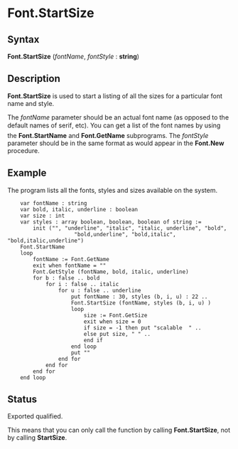 
# Font.StartSize

## Syntax
**Font.StartSize** (_fontName_, _fontStyle_ : **string**)

## Description
**Font.StartSize** is used to start a listing of all the sizes for a particular font name and style. 

The _fontName_ parameter should be an actual font name (as opposed to the default names of &#147;serif&#148;, etc). You can get a list of the font names by using the **Font.StartName** and **Font.GetName** subprograms. The _fontStyle_ parameter should be in the same format as would appear in the **Font.New** procedure.


## Example
The program lists all the fonts, styles and sizes available on the system.

        var fontName : string
        var bold, italic, underline : boolean
        var size : int
        var styles : array boolean, boolean, boolean of string := 
            init ("", "underline", "italic", "italic, underline", "bold",           
                         "bold,underline", "bold,italic", "bold,italic,underline")
        Font.StartName
        loop
            fontName := Font.GetName
            exit when fontName = ""
            Font.GetStyle (fontName, bold, italic, underline)
            for b : false .. bold
                for i : false .. italic
                    for u : false .. underline
                        put fontName : 30, styles (b, i, u) : 22 ..
                        Font.StartSize (fontName, styles (b, i, u) )
                        loop
                            size := Font.GetSize
                            exit when size = 0
                            if size = -1 then put "scalable  " ..
                            else put size, " " ..
                            end if
                        end loop 
                        put ""
                    end for
                end for
            end for
        end loop
## Status
Exported qualified.

This means that you can only call the function by calling **Font.StartSize**, not by calling **StartSize**.


